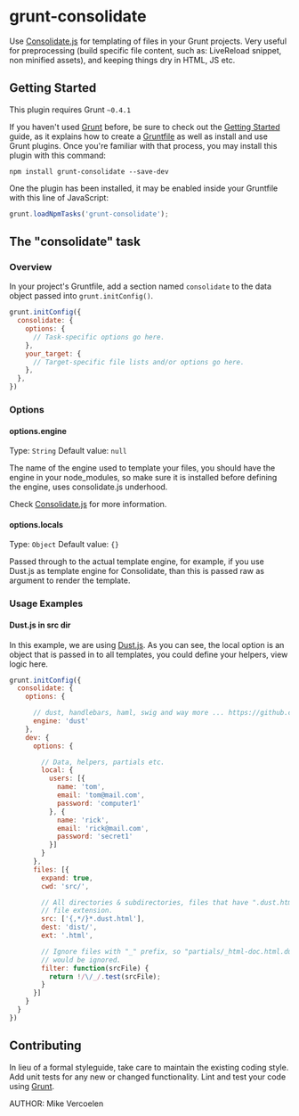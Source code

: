 # grunt-consolidate

  Use [Consolidate.js](https://github.com/visionmedia/consolidate.js/) for templating of files in your Grunt projects.
  Very useful for preprocessing (build specific file content, such as: LiveReload snippet, non minified assets),
  and keeping things dry in HTML, JS etc.

## Getting Started
This plugin requires Grunt `~0.4.1`

If you haven't used [Grunt](http://gruntjs.com/) before, be sure to check out the [Getting Started](http://gruntjs.com/getting-started) guide, as it explains how to create a [Gruntfile](http://gruntjs.com/sample-gruntfile) as well as install and use Grunt plugins. Once you're familiar with that process, you may install this plugin with this command:

```shell
npm install grunt-consolidate --save-dev
```

One the plugin has been installed, it may be enabled inside your Gruntfile with this line of JavaScript:

```js
grunt.loadNpmTasks('grunt-consolidate');
```

## The "consolidate" task

### Overview
In your project's Gruntfile, add a section named `consolidate` to the data object passed into `grunt.initConfig()`.

```js
grunt.initConfig({
  consolidate: {
    options: {
      // Task-specific options go here.
    },
    your_target: {
      // Target-specific file lists and/or options go here.
    },
  },
})
```

### Options

#### options.engine
Type: `String`
Default value: `null`

The name of the engine used to template your files, you should have the
engine in your node_modules, so make sure it is installed before defining the engine,
uses consolidate.js underhood.

Check [Consolidate.js](https://github.com/visionmedia/consolidate.js/) for more information.

#### options.locals
Type: `Object`
Default value: `{}`

Passed through to the actual template engine, for example, if you use Dust.js as template
engine for Consolidate, than this is passed raw as argument to render the template.


### Usage Examples

#### Dust.js in src dir
In this example, we are using [Dust.js](https://github.com/linkedin/dustjs).
As you can see, the local option is an object that is passed in to all templates,
you could define your helpers, view logic here.

```js
grunt.initConfig({
  consolidate: {
    options: {

      // dust, handlebars, haml, swig and way more ... https://github.com/linkedin/dustjs
      engine: 'dust'
    },
    dev: {
      options: {

        // Data, helpers, partials etc.
        local: {
          users: [{
            name: 'tom',
            email: 'tom@mail.com',
            password: 'computer1'
          }, {
            name: 'rick',
            email: 'rick@mail.com',
            password: 'secret1'
          }]
        }
      },
      files: [{
        expand: true,
        cwd: 'src/',

        // All directories & subdirectories, files that have ".dust.html" in their
        // file extension.
        src: ['{,*/}*.dust.html'],
        dest: 'dist/',
        ext: '.html',

        // Ignore files with "_" prefix, so "partials/_html-doc.html.dust"
        // would be ignored.
        filter: function(srcFile) {
          return !/\/_/.test(srcFile);
        }
      }]
    }
  }
})
```

## Contributing
In lieu of a formal styleguide, take care to maintain the existing coding style. Add unit tests for any new or changed functionality. Lint and test your code using [Grunt](http://gruntjs.com/).


AUTHOR: Mike Vercoelen
